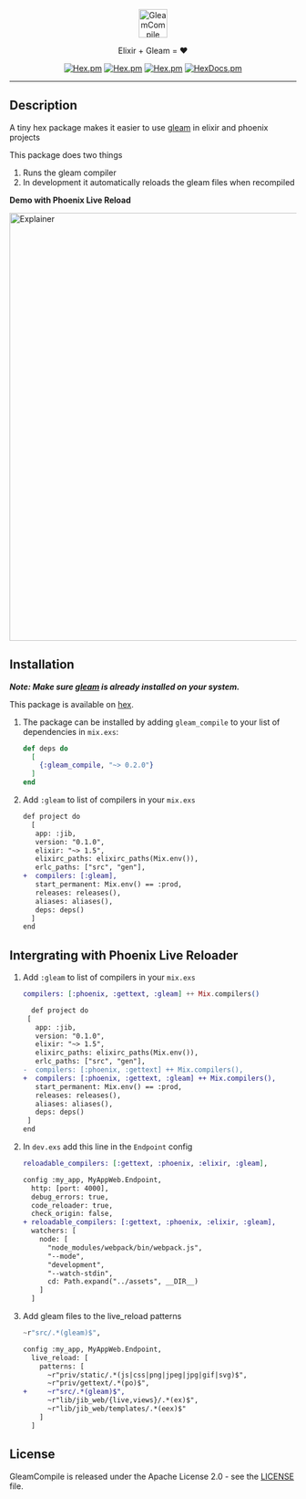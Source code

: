 <p align="center"><img alt="GleamCompile" src="https://praveenperera.github.io/gleam_compile/logo.svg" height="50px"></img></p>
<p align="center">Elixir + Gleam = ❤️ </p>
<p align="center">
    <a href="https://hex.pm/packages/gleam_compile"><img alt="Hex.pm" src="https://img.shields.io/hexpm/l/gleam_compile"></a>
    <a href="https://hex.pm/packages/gleam_compile"><img alt="Hex.pm" src="https://img.shields.io/hexpm/v/gleam_compile"></a>
    <a href="https://hex.pm/packages/gleam_compile"><img alt="Hex.pm" src="https://img.shields.io/hexpm/dt/gleam_compile"></a>
    <a href="https://hexdocs.pm/gleam_compile"><img alt="HexDocs.pm" src="https://img.shields.io/badge/hex-docs-purple.svg"></a>
</p>

---

## Description

A tiny hex package makes it easier to use [gleam](https://github.com/gleam-lang/gleam) in elixir and phoenix projects

This package does two things

1. Runs the gleam compiler
2. In development it automatically reloads the gleam files when recompiled

**Demo with Phoenix Live Reload**

<img src="https://praveenperera.github.io/gleam_compile/demo.gif?raw=true" alt="Explainer" width="750px">

## Installation

**_Note: Make sure [gleam](https://github.com/gleam-lang/gleam) is already installed on your system._**

This package is available on [hex](https://hex.pm/packages/gleam_compile).

1. The package can be installed by adding `gleam_compile` to your list of dependencies in `mix.exs`:

   ```elixir
   def deps do
     [
       {:gleam_compile, "~> 0.2.0"}
     ]
   end
   ```

2. Add `:gleam` to list of compilers in your `mix.exs`

   ```diff
   def project do
     [
      app: :jib,
      version: "0.1.0",
      elixir: "~> 1.5",
      elixirc_paths: elixirc_paths(Mix.env()),
      erlc_paths: ["src", "gen"],
   +  compilers: [:gleam],
      start_permanent: Mix.env() == :prod,
      releases: releases(),
      aliases: aliases(),
      deps: deps()
     ]
   end
   ```

## Intergrating with Phoenix Live Reloader

1. Add `:gleam` to list of compilers in your `mix.exs`

   ```elixir
   compilers: [:phoenix, :gettext, :gleam] ++ Mix.compilers()
   ```

   ```diff
     def project do
    [
      app: :jib,
      version: "0.1.0",
      elixir: "~> 1.5",
      elixirc_paths: elixirc_paths(Mix.env()),
      erlc_paths: ["src", "gen"],
   -  compilers: [:phoenix, :gettext] ++ Mix.compilers(),
   +  compilers: [:phoenix, :gettext, :gleam] ++ Mix.compilers(),
      start_permanent: Mix.env() == :prod,
      releases: releases(),
      aliases: aliases(),
      deps: deps()
    ]
   end
   ```

2. In `dev.exs` add this line in the `Endpoint` config

   ```elixir
   reloadable_compilers: [:gettext, :phoenix, :elixir, :gleam],
   ```

   ```diff
   config :my_app, MyAppWeb.Endpoint,
     http: [port: 4000],
     debug_errors: true,
     code_reloader: true,
     check_origin: false,
   + reloadable_compilers: [:gettext, :phoenix, :elixir, :gleam],
     watchers: [
       node: [
         "node_modules/webpack/bin/webpack.js",
         "--mode",
         "development",
         "--watch-stdin",
         cd: Path.expand("../assets", __DIR__)
       ]
     ]
   ```

3. Add gleam files to the live_reload patterns

   ```elixir
   ~r"src/.*(gleam)$",
   ```

   ```diff
   config :my_app, MyAppWeb.Endpoint,
     live_reload: [
       patterns: [
         ~r"priv/static/.*(js|css|png|jpeg|jpg|gif|svg)$",
         ~r"priv/gettext/.*(po)$",
   +     ~r"src/.*(gleam)$",
         ~r"lib/jib_web/{live,views}/.*(ex)$",
         ~r"lib/jib_web/templates/.*(eex)$"
       ]
     ]
   ```

## License

GleamCompile is released under the Apache License 2.0 - see the [LICENSE](LICENSE.md) file.
